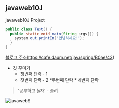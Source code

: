 ## javaweb10J
javaweb10J Project

```java
public class Test() {
  public static void main(String args[]) {
    system.out.printIn("안녕하세요!");
  }
}

```
[블로그 주소](https://cafe.daum.net/javaspring/B0ae/43)https://cafe.daum.net/javaspring/B0ae/43)

* 깃 꾸미기
  * 첫번째 단락 - 1
  * 첫번째 단락 - 2
      *두번째 단락
        * 세번째 단락

> '공부하고 놀자' - 졸려

<!-- image 처리 -->
![javawebS]()
    

            
